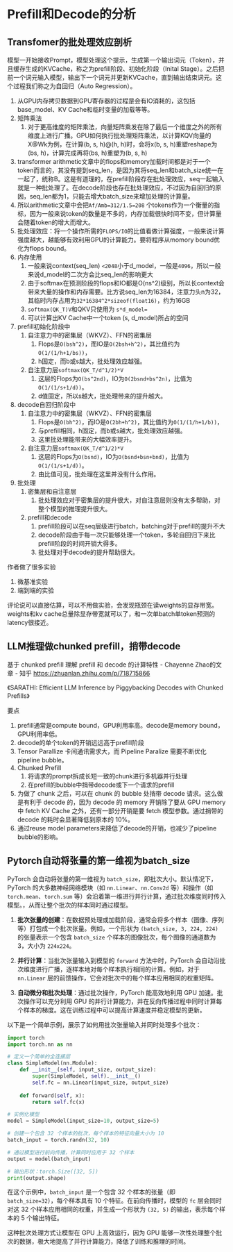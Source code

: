 # Prefill和Decode的分析

## Transfomer的批处理效应剖析

模型一开始接收Prompt，模型处理这个提示，生成第一个输出词元（Token），并且缓存生成的KVCache，称之为prefill阶段、初始化阶段（Inital Stage）。之后把前一个词元输入模型，输出下一个词元并更新KVCache，直到输出结束词元。这个过程我们称之为自回归（Auto Regression）。

1. 从GPU内存拷贝数据到GPU寄存器的过程是会有IO消耗的，这包括base_model、KV Cache和临时变量的加载等等。
2. 矩阵乘法
   1. 对于更高维度的矩阵乘法，向量矩阵乘发在除了最后一个维度之外的所有维度上进行广播。GPU如何执行批处理矩阵乘法，以计算KQV向量的X@Wk为例，在计算(b, s, h)@(h, h)时，会将x(b, s, h)重塑reshape为(bs, h)，计算完成再将(bs, h)重塑为(b, s, h)
3. transformer arithmetic文章中的flops和memory加载时间都是对于一个token而言的，其没有提到seq_len，是因为其将seq_len和batch_size统一在一起了，统称B。这是有道理的，在prefill阶段存在批处理效应，seq一起输入就是一种批处理了。在decode阶段也存在批处理效应，不过因为自回归的原因，seq_len都为1，只能去增大batch_size来增加处理的计算量。
4. 所以arithmetic文章中会把`Af/Amb=312/1.5=208` 个tokens作为一个衡量的指标，因为一般来说token的数量是不多的，内存加载很快时间不变，但计算量会随着token的增大而增大。
5. 批处理效应：将一个操作所需的`FLOPS/IO`的比值看做计算强度，一般来说计算强度越大，越能够有效利用GPU的计算能力。要将程序从momory bound优化为flops bound。
6. 内存使用
   1. 一般来说context(seq_len) `<2048`小于d_model，一般是`4096`，所以一般来说d_model的二次方会比seq_len的影响更大
   2. 由于softmax在预测阶段的flops和IO都是O(ns^2)级别，所以长context会带来大量的操作和内存需要。比方说seq_len为16384，注意力头n为32，其临时内存占用为`32*16384^2*sizeof(float16)`，约为16GB
   3. `softmax(QK_T)V`和QKV只使用为 `s*d_model=`
   4. 可以计算出KV Cache中一个token (s, d_model)所占的空间
7. prefill初始化阶段中
   1. 自注意力中的密集层（WKVZ）、FFN的密集层
      1. Flops是`O(bsh^2)`，而IO是`O(2bsh+h^2)`，其比值约为`O(1/(1/h+1/bs))`，
      2. h固定，而b或s越大，批处理效应越强。
   2. 自注意力层`softmax(QK_T/d^1/2)*V`
      1. 这层的Flops为`O(bs^2nd)`，IO为`O(2bsnd+bs^2n)`，比值为`O(1/(1/s+1/d))`。
      2. d值固定，所以s越大，批处理带来的提升越大。
8. decode自回归阶段中
   1. 自注意力中的密集层（WKVZ）、FFN的密集层
      1. Flops是`O(bh^2)`，而IO是`O(2bh+h^2)`，其比值约为`O(1/(1/h+1/b))`，
      2. 与prefill相同，h固定，而b或s越大，批处理效应越强。
      3. 这里批处理能带来的大幅效率提升。
   2. 自注意力层`softmax(QK_T/d^1/2)*V`
      1. 这层的Flops为`O(bsnd)`，IO为`O(bsnd+bsn+bnd)`，比值为`O(1/(1/s+1/d))`。
      2. 由比值可见，批处理在这里并没有什么作用。
9. 批处理
   1. 密集层和自注意层
      1. 批处理效应对于密集层的提升很大，对自注意层则没有太多帮助，对整个模型的推理提升很大。
   2. prefill和decode
      1. prefill阶段可以在seq层级进行batch，batching对于prefill的提升不大
      2. decode阶段由于每一次只能够处理一个token，多轮自回归下来比prefill阶段的时间开销大得多。
      3. 批处理对于decode的提升帮助很大。



作者做了很多实验

1. 微基准实验
2. 端到端的实验

评论说可以直接估算，可以不用做实验，会发现瓶颈在读weights的显存带宽。weights和kv cache总量除显存带宽就可以了，和一次单batch单token预测的latency很接近。

## LLM推理做chunked prefill，捎带decode

基于 chunked prefill 理解 prefill 和 decode 的计算特性 - Chayenne Zhao的文章 - 知乎
https://zhuanlan.zhihu.com/p/718715866

《SARATHI: Efficient LLM Inference by Piggybacking Decodes with Chunked Prefills》

要点

1. prefill通常是compute bound，GPU利用率高。decode是memory bound，GPU利用率低。
2. decode的单个token的开销远远高于prefill阶段
3. Tensor Parallize 卡间通讯需求大，而 Pipeline Paralize 需要不断优化 pipeline bubble。
4. Chunked Prefill
   1. 将请求的prompt拆成长短一致的chunk进行多机器并行处理
   2. 在prefill的bubble中捎带decode或下一个请求的prefill
5. 为做了 chunk 之后，可以在 chunk 的 bubble 处捎带 decode 请求。这么做是有利于 decode 的，因为 decode 的 memory 开销除了要从 GPU memory 中 fetch KV Cache 之外，还有一部分开销是要 fetch 模型参数。通过捎带的 decode 的耗时会显著降低到原本的 10%。
6. 通过reuse model parameters来降低了decode的开销，也减少了pipeline bubble的影响。











## Pytorch自动将张量的第一维视为batch_size

PyTorch 会自动将张量的第一维视为 `batch_size`，即批次大小。默认情况下，PyTorch 的大多数神经网络模块（如 `nn.Linear`、`nn.Conv2d` 等）和操作（如 `torch.mean`、`torch.sum` 等）会沿着第一维进行并行计算，通过批次维度同时传入模型。，从而让整个批次的样本同时通过模型。

1. **批次张量的创建**：在数据预处理或加载阶段，通常会将多个样本（图像、序列等）打包成一个批次张量。例如，一个形状为 `(batch_size, 3, 224, 224)` 的张量表示一个包含 `batch_size` 个样本的图像批次，每个图像的通道数为 3，大小为 `224x224`。

2. **并行计算**：当批次张量输入到模型的 `forward` 方法中时，PyTorch 会自动沿批次维度进行广播，逐样本地对每个样本执行相同的计算。例如，对于 `nn.Linear` 层的前馈操作，它会对批次中的每个样本应用相同的权重矩阵。

3. **自动微分和批次处理**：通过批次操作，PyTorch 能高效地利用 GPU 加速。批次操作可以充分利用 GPU 的并行计算能力，并在反向传播过程中同时计算每个样本的梯度。这在训练过程中可以提高计算速度并稳定模型的更新。

以下是一个简单示例，展示了如何用批次张量输入并同时处理多个批次：

```python
import torch
import torch.nn as nn

# 定义一个简单的全连接层
class SimpleModel(nn.Module):
    def __init__(self, input_size, output_size):
        super(SimpleModel, self).__init__()
        self.fc = nn.Linear(input_size, output_size)
    
    def forward(self, x):
        return self.fc(x)

# 实例化模型
model = SimpleModel(input_size=10, output_size=5)

# 创建一个包含 32 个样本的批次，每个样本的特征向量大小为 10
batch_input = torch.randn(32, 10)

# 通过模型进行前向传播，计算同时应用于 32 个样本
output = model(batch_input)

# 输出形状：torch.Size([32, 5])
print(output.shape)
```

在这个示例中，`batch_input` 是一个包含 32 个样本的张量（即 `batch_size=32`），每个样本具有 10 个特征。在前向传播时，模型的 `fc` 层会同时对这 32 个样本应用相同的权重，并生成一个形状为 `(32, 5)` 的输出，表示每个样本的 5 个输出特征。

这种批次处理方式让模型在 GPU 上高效运行，因为 GPU 能够一次性处理整个批次的数据，极大地提高了并行计算能力，降低了训练和推理的时间。
